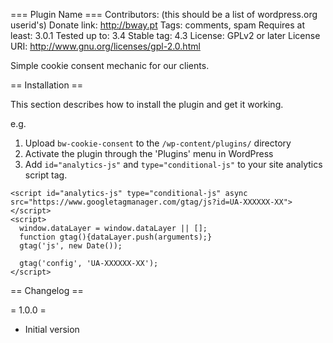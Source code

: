 === Plugin Name ===
Contributors: (this should be a list of wordpress.org userid's)
Donate link: http://bway.pt
Tags: comments, spam
Requires at least: 3.0.1
Tested up to: 3.4
Stable tag: 4.3
License: GPLv2 or later
License URI: http://www.gnu.org/licenses/gpl-2.0.html

Simple cookie consent mechanic for our clients.

== Installation ==

This section describes how to install the plugin and get it working.

e.g.

1. Upload `bw-cookie-consent` to the `/wp-content/plugins/` directory
2. Activate the plugin through the 'Plugins' menu in WordPress
3. Add `id="analytics-js"` and `type="conditional-js"` to your site analytics script tag.

```
<script id="analytics-js" type="conditional-js" async src="https://www.googletagmanager.com/gtag/js?id=UA-XXXXXX-XX"></script>
<script>
  window.dataLayer = window.dataLayer || [];
  function gtag(){dataLayer.push(arguments);}
  gtag('js', new Date());

  gtag('config', 'UA-XXXXXX-XX');
</script>
```

== Changelog ==

= 1.0.0 =
* Initial version